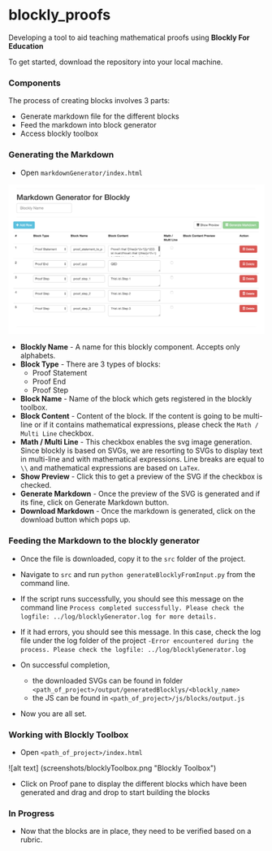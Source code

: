 # blockly_proofs
Developing a tool to aid teaching mathematical proofs using **Blockly For Education**

To get started, download the repository into your local machine.
### Components
The process of creating blocks involves 3 parts:

- Generate markdown file for the different blocks
- Feed the markdown into block generator
- Access blockly toolbox

### Generating the Markdown
- Open `markdownGenerator/index.html`

![alt text](screenshots/markdownGenerator.png "Markdown Generator")

- **Blockly Name** - A name for this blockly component. Accepts only alphabets.
- **Block Type** - There are 3 types of blocks:
	- Proof Statement
	- Proof End
	- Proof Step
- **Block Name** - Name of the block which gets registered in the blockly toolbox.
- **Block Content** - Content of the block. If the content is going to be multi-line or if it contains mathematical expressions, please check the `Math / Multi Line` checkbox.
- **Math / Multi Line** - This checkbox enables the svg image generation. Since blockly is based on SVGs, we are resorting to SVGs to display text in multi-line and with mathematical expressions. Line breaks are equal to `\\` and mathematical expressions are based on `LaTex`.
- **Show Preview** - Click this to get a preview of the SVG if the checkbox is checked.
- **Generate Markdown** - Once the preview of the SVG is generated and if its fine, click on Generate Markdown button.
- **Download Markdown** - Once the markdown is generated, click on the download button which pops up.

### Feeding the Markdown to the blockly generator
- Once the file is downloaded, copy it to the `src` folder of the project.
- Navigate to `src` and run `python generateBlocklyFromInput.py` from the command line.
- If the script runs successfully, you should see this message on the command line
`Process completed successfully. Please check the logfile: ../log/blocklyGenerator.log for more details.`
- If it had errors, you should see this message. In this case, check the log file under the log folder of the project
`-Error encountered during the process. Please check the logfile: ../log/blocklyGenerator.log`
- On successful completion,
	- the downloaded SVGs can be found in folder `<path_of_project>/output/generatedBlocklys/<blockly_name>`
	- the JS can be found in `<path_of_project>/js/blocks/output.js`

- Now you are all set.

### Working with Blockly Toolbox
- Open `<path_of_project>/index.html`

![alt text] (screenshots/blocklyToolbox.png "Blockly Toolbox")

- Click on Proof pane to display the different blocks which have been generated and drag and drop to start building the blocks

### In Progress
- Now that the blocks are in place, they need to be verified based on a rubric.